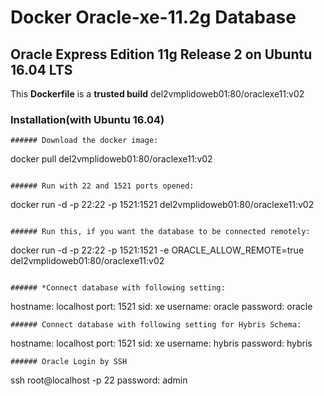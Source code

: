 Docker Oracle-xe-11.2g Database
===============================

## Oracle Express Edition 11g Release 2 on Ubuntu 16.04 LTS

This **Dockerfile** is a **trusted build** del2vmplidoweb01:80/oraclexe11:v02

### Installation(with Ubuntu 16.04)
```
###### Download the docker image:
```
docker pull del2vmplidoweb01:80/oraclexe11:v02
```

###### Run with 22 and 1521 ports opened:
```
docker run -d -p 22:22 -p 1521:1521 del2vmplidoweb01:80/oraclexe11:v02
```

###### Run this, if you want the database to be connected remotely:
```
docker run -d -p 22:22 -p 1521:1521 -e ORACLE_ALLOW_REMOTE=true del2vmplidoweb01:80/oraclexe11:v02
```

###### *Connect database with following setting:
```
hostname: localhost
port: 1521
sid: xe
username: oracle
password: oracle
```
###### Connect database with following setting for Hybris Schema:
```
hostname: localhost
port: 1521
sid: xe
username: hybris
password: hybris
```
###### Oracle Login by SSH
```
ssh root@localhost -p 22
password: admin
```